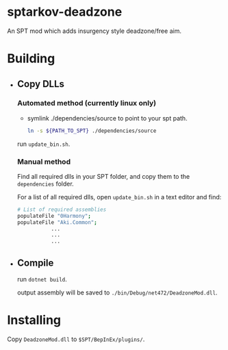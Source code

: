 # sptarkov-deadzone
An SPT mod which adds insurgency style deadzone/free aim.

# Building
- ## Copy DLLs
    ### Automated method (currently linux only)
    - symlink ./dependencies/source to point to your spt path.
        ```bash
        ln -s ${PATH_TO_SPT} ./dependencies/source
        ```
    run `update_bin.sh`.
    ### Manual method
    Find all required dlls in your SPT folder, and copy them to the ``dependencies`` folder.

    For a list of all required dlls, open ``update_bin.sh`` in a text editor and find:
    ```bash
    # List of required assemblies
    populateFile "0Harmony";
    populateFile "Aki.Common";
               ...
               ...
               ...
    ```

- ## Compile
    run `dotnet build`.

    output assembly will be saved to ``./bin/Debug/net472/DeadzoneMod.dll``.

# Installing
Copy ``DeadzoneMod.dll`` to ``$SPT/BepInEx/plugins/``.
